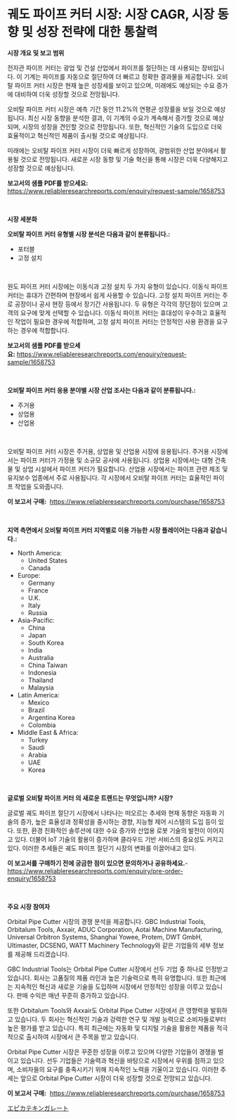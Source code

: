 <p><h1>궤도 파이프 커터 시장: 시장 CAGR, 시장 동향 및 성장 전략에 대한 통찰력</h1></p><p><strong>시장 개요 및 보고 범위</strong></p>
<p><p>전자관 파이프 커터는 광업 및 건설 산업에서 파이프를 절단하는 데 사용되는 장비입니다. 이 기계는 파이프를 자동으로 절단하여 더 빠르고 정확한 결과물을 제공합니다. 오비탈 파이프 커터 시장은 현재 높은 성장세를 보이고 있으며, 미래에도 예상되는 수요 증가에 대비하여 더욱 성장할 것으로 전망됩니다. </p><p>오비탈 파이프 커터 시장은 예측 기간 동안 11.2%의 연평균 성장률을 보일 것으로 예상됩니다. 최신 시장 동향을 분석한 결과, 이 기계의 수요가 계속해서 증가할 것으로 예상되며, 시장의 성장을 견인할 것으로 전망됩니다. 또한, 혁신적인 기술의 도입으로 더욱 효율적이고 혁신적인 제품이 출시될 것으로 예상됩니다. </p><p>미래에는 오비탈 파이프 커터 시장이 더욱 빠르게 성장하여, 광범위한 산업 분야에서 활용될 것으로 전망됩니다. 새로운 시장 동향 및 기술 혁신을 통해 시장은 더욱 다양해지고 성장할 것으로 예상됩니다.</p></p>
<p><strong>보고서의 샘플 PDF를 받으세요:</strong> <a href="https://www.reliableresearchreports.com/enquiry/request-sample/1658753">https://www.reliableresearchreports.com/enquiry/request-sample/1658753</a></p>
<p>&nbsp;</p>
<p><strong>시장 세분화</strong></p>
<p><strong>오비탈 파이프 커터 유형별 시장 분석은 다음과 같이 분류됩니다.:</strong></p>
<p><ul><li>포터블</li><li>고정 설치</li></ul></p>
<p>&nbsp;</p>
<p><p>원도 파이프 커터 시장에는 이동식과 고정 설치 두 가지 유형이 있습니다. 이동식 파이프 커터는 휴대가 간편하며 현장에서 쉽게 사용할 수 있습니다. 고정 설치 파이프 커터는 주로 공장이나 공사 현장 등에서 장기간 사용됩니다. 두 유형은 각각의 장단점이 있으며 고객의 요구에 맞게 선택할 수 있습니다. 이동식 파이프 커터는 휴대성이 우수하고 효율적인 작업이 필요한 경우에 적합하며, 고정 설치 파이프 커터는 안정적인 사용 환경을 요구하는 경우에 적합합니다.</p></p>
<p><strong>보고서의 샘플 PDF를 받으세요:</strong>&nbsp;<a href="https://www.reliableresearchreports.com/enquiry/request-sample/1658753">https://www.reliableresearchreports.com/enquiry/request-sample/1658753</a></p>
<p>&nbsp;</p>
<p><strong> 오비탈 파이프 커터 응용 분야별 시장 산업 조사는 다음과 같이 분류됩니다.:</strong></p>
<p><ul><li>주거용</li><li>상업용</li><li>산업용</li></ul></p>
<p>&nbsp;</p>
<p><p>오비탈 파이프 커터 시장은 주거용, 상업용 및 산업용 시장에 응용됩니다. 주거용 시장에서는 파이프 커터가 가정용 및 소규모 공사에 사용됩니다. 상업용 시장에서는 대형 건축물 및 상업 시설에서 파이프 커터가 필요합니다. 산업용 시장에서는 파이프 관련 제조 및 유지보수 업종에서 주로 사용됩니다. 각 시장에서 오비탈 파이프 커터는 효율적인 파이프 작업을 도와줍니다.</p></p>
<p><strong>이 보고서 구매:</strong>&nbsp; <a href="https://www.reliableresearchreports.com/purchase/1658753">https://www.reliableresearchreports.com/purchase/1658753</a></p>
<p>&nbsp;</p>
<p><strong>지역 측면에서 오비탈 파이프 커터 지역별로 이용 가능한 시장 플레이어는 다음과 같습니다.:</strong></p>
<p><ul>
    <li>
        North America:
        <ul>
            <li>United States</li>
            <li>Canada</li>
        </ul>
    </li>
    <li>
        Europe:
        <ul>
            <li>Germany</li>
            <li>France</li>
            <li>U.K.</li>
            <li>Italy</li>
            <li>Russia</li>
        </ul>
    </li>
    <li>
        Asia-Pacific:
        <ul>
            <li>China</li>
            <li>Japan</li>
            <li>South Korea</li>
            <li>India</li>
            <li>Australia</li>
            <li>China Taiwan</li>
            <li>Indonesia</li>
            <li>Thailand</li>
            <li>Malaysia</li>
        </ul>
    </li>
    <li>
        Latin America:
        <ul>
            <li>Mexico</li>
            <li>Brazil</li>
            <li>Argentina Korea</li>
            <li>Colombia</li>
        </ul>
    </li>
    <li>
        Middle East & Africa:
        <ul>
            <li>Turkey</li>
            <li>Saudi</li>
            <li>Arabia</li>
            <li>UAE</li>
            <li>Korea</li>
        </ul>
    </li>
    </ul></p>
<p>&nbsp;</p>
<p><strong>글로벌 오비탈 파이프 커터 의 새로운 트렌드는 무엇입니까? 시장?</strong></p>
<p><p>글로벌 궤도 파이프 절단기 시장에서 나타나는 떠오르는 추세와 현재 동향은 자동화 기술의 증가, 높은 효율성과 정확성을 중시하는 경향, 지능형 제어 시스템의 도입 등이 있다. 또한, 환경 친화적인 솔루션에 대한 수요 증가와 산업용 로봇 기술의 발전이 이어지고 있다. 더불어 IoT 기술의 활용이 증가하며 클라우드 기반 서비스의 중요성도 커지고 있다. 이러한 추세들은 궤도 파이프 절단기 시장의 변화를 이끌어내고 있다.</p></p>
<p><strong>이 보고서를 구매하기 전에 궁금한 점이 있으면 문의하거나 공유하세요.</strong>- <a href="https://www.reliableresearchreports.com/enquiry/pre-order-enquiry/1658753">https://www.reliableresearchreports.com/enquiry/pre-order-enquiry/1658753</a></p>
<p>&nbsp;</p>
<p><strong>주요 시장 참여자</strong></p>
<p><p>Orbital Pipe Cutter 시장의 경쟁 분석을 제공합니다. GBC Industrial Tools, Orbitalum Tools, Axxair, ADUC Corporation, Aotai Machine Manufacturing, Universal Orbitron Systems, Shanghai Yowee, Protem, DWT GmbH, Ultimaster, DCSENG, WATT Machinery Technology와 같은 기업들의 세부 정보를 제공해 드리겠습니다.</p><p>GBC Industrial Tools는 Orbital Pipe Cutter 시장에서 선두 기업 중 하나로 인정받고 있습니다. 회사는 고품질의 제품 라인과 높은 기술력으로 특히 유명합니다. 또한 최근에는 지속적인 혁신과 새로운 기술을 도입하며 시장에서 안정적인 성장을 이루고 있습니다. 판매 수익은 매년 꾸준히 증가하고 있습니다.</p><p>또한 Orbitalum Tools와 Axxair도 Orbital Pipe Cutter 시장에서 큰 영향력을 발휘하고 있습니다. 두 회사는 혁신적인 기술과 강력한 연구 및 개발 능력으로 소비자들로부터 높은 평가를 받고 있습니다. 특히 최근에는 자동화 및 디지털 기술을 활용한 제품을 적극적으로 출시하여 시장에서 큰 주목을 받고 있습니다.</p><p>Orbital Pipe Cutter 시장은 꾸준한 성장을 이루고 있으며 다양한 기업들이 경쟁을 벌이고 있습니다. 선두 기업들은 기술력과 혁신을 바탕으로 시장에서 우위를 점하고 있으며, 소비자들의 요구를 충족시키기 위해 지속적인 노력을 기울이고 있습니다. 이러한 추세는 앞으로 Orbital Pipe Cutter 시장이 더욱 성장할 것으로 전망되고 있습니다.</p></p>
<p><strong>이 보고서 구매:</strong>&nbsp;&nbsp;<a href="https://www.reliableresearchreports.com/purchase/1658753">https://www.reliableresearchreports.com/purchase/1658753</a></p>
<p><p><a href="https://github.com/oqoeusbvpadwjs08/Market-Research-Report-List-1/blob/main/349738113556.md">エピカテキンガレート</a></p></p>
